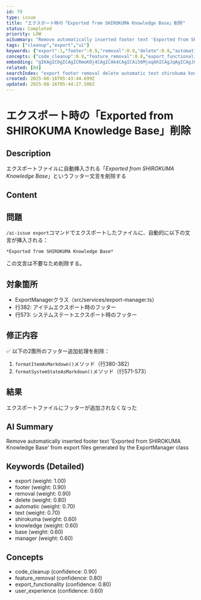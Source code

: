 ```yaml
---
id: 79
type: issue
title: "エクスポート時の「Exported from SHIROKUMA Knowledge Base」削除"
status: Completed
priority: LOW
aiSummary: "Remove automatically inserted footer text 'Exported from SHIROKUMA Knowledge Base' from export files generated by the ExportManager class"
tags: ["cleanup","export","ui"]
keywords: {"export":1,"footer":0.9,"removal":0.9,"delete":0.8,"automatic":0.7}
concepts: {"code_cleanup":0.9,"feature_removal":0.8,"export_functionality":0.8,"user_experience":0.6}
embedding: "gIKAgICOgICAgICRmoKOj4CAgICAk4CAgICAi56MjoqAhICAgJqAgICAgJCchIiDgIuAgICcgICAgICIlpCBgICPgICAmICAgICAgaCdgIOAjYCAgJCAgICAgICmnoWKgI+AgICWgICAgICHkpKMhYCKgICAkICAgICAj5SFh4w="
related: [84]
searchIndex: "export footer removal delete automatic text shirokuma knowledge base manager class command file insert modification"
created: 2025-08-16T05:43:44.699Z
updated: 2025-08-16T05:44:27.506Z
---
```


# エクスポート時の「Exported from SHIROKUMA Knowledge Base」削除

## Description

エクスポートファイルに自動挿入される「*Exported from SHIROKUMA Knowledge Base*」というフッター文言を削除する

## Content

## 問題
`/ai-issue export`コマンドでエクスポートしたファイルに、自動的に以下の文言が挿入される：
```
*Exported from SHIROKUMA Knowledge Base*
```

この文言は不要なため削除する。

## 対象箇所
- ExportManagerクラス（src/services/export-manager.ts）
- 行382: アイテムエクスポート時のフッター
- 行573: システムステートエクスポート時のフッター

## 修正内容
✅ 以下の2箇所のフッター追加処理を削除：
1. `formatItemAsMarkdown()`メソッド（行380-382）
2. `formatSystemStateAsMarkdown()`メソッド（行571-573）

## 結果
エクスポートファイルにフッターが追加されなくなった

## AI Summary

Remove automatically inserted footer text 'Exported from SHIROKUMA Knowledge Base' from export files generated by the ExportManager class

## Keywords (Detailed)

- export (weight: 1.00)
- footer (weight: 0.90)
- removal (weight: 0.90)
- delete (weight: 0.80)
- automatic (weight: 0.70)
- text (weight: 0.70)
- shirokuma (weight: 0.60)
- knowledge (weight: 0.60)
- base (weight: 0.60)
- manager (weight: 0.60)

## Concepts

- code_cleanup (confidence: 0.90)
- feature_removal (confidence: 0.80)
- export_functionality (confidence: 0.80)
- user_experience (confidence: 0.60)

